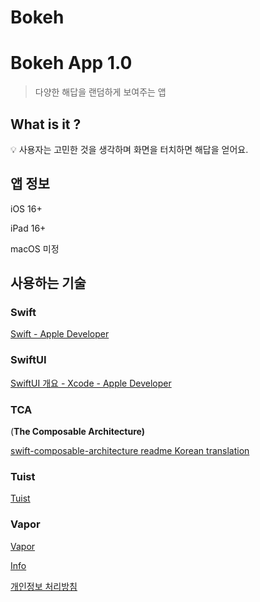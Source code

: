 # Bokeh

# Bokeh App 1.0

> 다양한 해답을 랜덤하게 보여주는 앱
> 

## What is it ?

<aside>
💡 사용자는 고민한 것을 생각하며 화면을 터치하면 해답을 얻어요.

</aside>

## 앱 정보

iOS 16+

iPad 16+

macOS 미정

## 사용하는 기술

### Swift

[Swift - Apple Developer](https://developer.apple.com/kr/swift/)

### SwiftUI

[SwiftUI 개요 - Xcode - Apple Developer](https://developer.apple.com/kr/xcode/swiftui/)

### TCA
(**The Composable Architecture)**

[swift-composable-architecture readme Korean translation](https://gist.github.com/Achoo-kr/5d8936d12e71028fcc4a7c5e078ca038)

### Tuist

[Tuist](https://tuist.io/)

### Vapor

[Vapor](https://vapor.codes/)

[Info](https://www.notion.so/Info-51a5b3863caf450cbd01bda2b1bf8df3?pvs=21)

[개인정보 처리방침](https://www.notion.so/6d82bac0a6a54c11ab72ea2917fd0573?pvs=21)
